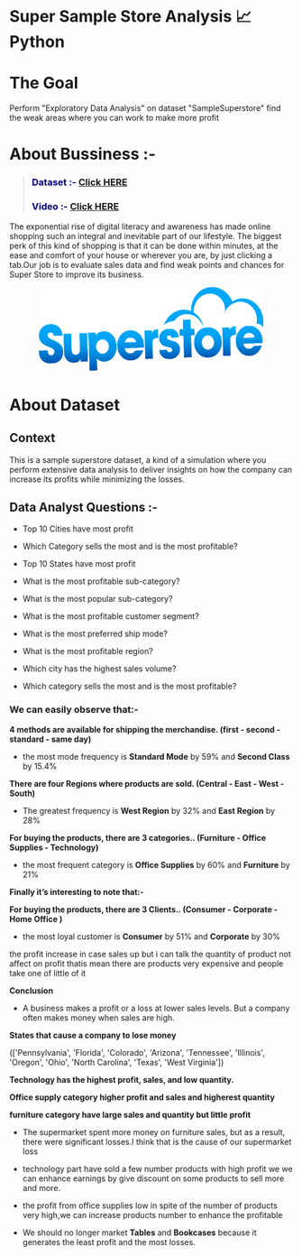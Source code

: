 # Super Sample Store Analysis 📈 Python

# **The Goal**

Perform "Exploratory Data Analysis" on dataset "SampleSuperstore"
find the weak areas where you can work to make more profit

# **About Bussiness :-**

> <h3><b><span style="color:navy">Dataset :- </span><a href='https://www.kaggle.com/datasets/bravehart101/sample-supermarket-dataset'><b>Click HERE</b></a> </b></h3>  
> <h3><b><span style="color:navy">Video :- </span><a href='https://www.linkedin.com/in/mina-markos-343b8b171/'><b>Click HERE</b></a> </b></h3>  

The exponential rise of digital literacy and awareness has made online shopping such an integral and inevitable part of our lifestyle. The biggest perk of this kind of shopping is that it can be done within minutes, at the ease and comfort of your house or wherever you are, by just clicking a tab.Our job is to evaluate sales data and find weak points and chances for Super Store to improve its business.


<center>
<img src="hgf.png" alt="" width="400px" height="150px">
</center>



# **About Dataset**

## **Context**

This is a sample superstore dataset, a kind of a simulation where you perform extensive data analysis to deliver insights on how the company can increase its profits while minimizing the losses.




## **Data Analyst Questions :-**

- Top 10 Cities have most profit 

- Which Category sells the most and is the most profitable?

- Top 10 States have most profit 

- What is the most profitable sub-category?

- What is the most popular sub-category?

- What is the most profitable customer segment?

- What is the most preferred ship mode?

- What is the most profitable region?

- Which city has the highest sales volume?

- Which category sells the most and is the most profitable?



### **We can easily observe that:-**

 **4 methods are available for shipping the merchandise. (first - second - standard - same day)**
-  the most mode frequency is **Standard Mode** by  59% and **Second Class** by 15.4%

**There are four Regions where products are sold. (Central - East - West - South)**
-  The greatest frequency is **West Region** by  32% and **East Region** by 28%

**For buying the products, there are 3 categories.. (Furniture - Office Supplies - Technology)**
-  the most frequent category is **Office Supplies** by  60% and **Furniture** by 21%

**Finally it’s interesting to note that:-**


**For buying the products, there are 3 Clients.. (Consumer - Corporate - Home Office	)**
- the most loyal customer is **Consumer** by  51% and **Corporate** by 30%



the profit increase in case sales up but i can talk the quantity of product not affect on profit thatis mean there are products very expensive and people take one of little of it

**Conclusion**

- A business makes a profit or a loss at lower sales levels. But a company often makes money when sales are high.


**States that cause a company to lose money**

(['Pennsylvania',
 'Florida',
 'Colorado',
 'Arizona',
 'Tennessee',
 'Illinois',
 'Oregon',
 'Ohio',
 'North Carolina',
 'Texas',
 'West Virginia'])
 
 
 
 **Technology has the highest profit, sales, and low quantity.**

**Office supply category  higher profit and sales and higherest quantity**

**furniture category have large sales and quantity but little profit**


- The supermarket  spent more money on furniture sales, but as a result, there were significant losses.I think that is the cause of our supermarket loss

-  technology part have sold a few number products with high profit we we can enhance earnings by give discount on some products to sell more and more.

- the profit from office supplies low in spite of the number of products very high,we can increase products number to enhance the profitable

- We should no longer market **Tables** and **Bookcases** because it generates the least profit and the most losses.


